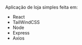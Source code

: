 <p>Aplicação de loja simples feita em:</p>
<ul>
  <li>React</li>
  <li>TailWindCSS</li>
  <li>Node</li>
  <li>Express</li>
  <li>Axios</li>
</ul>
